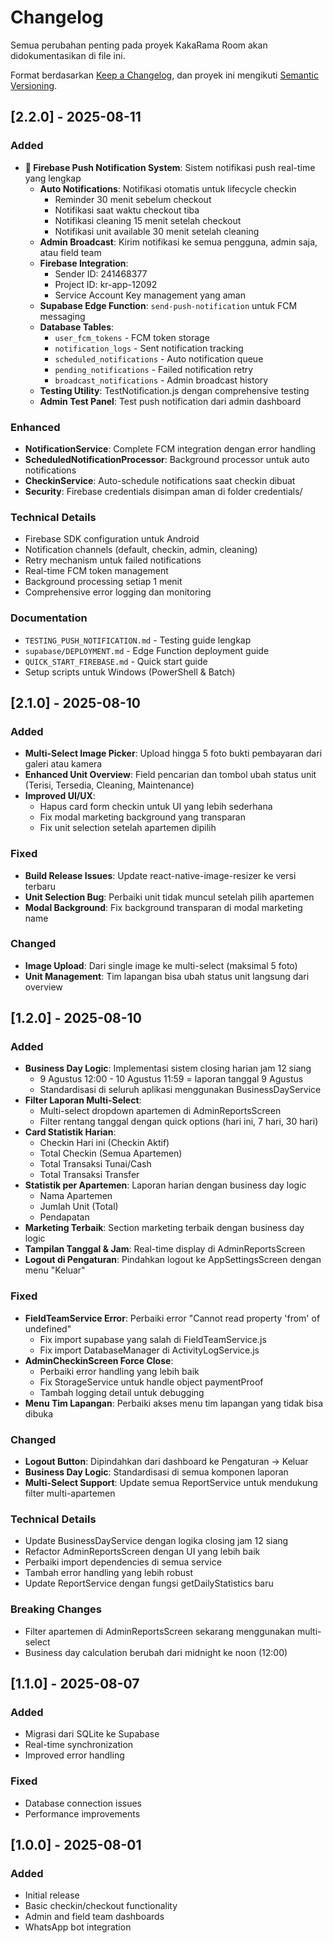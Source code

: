 # Changelog

Semua perubahan penting pada proyek KakaRama Room akan didokumentasikan di file ini.

Format berdasarkan [Keep a Changelog](https://keepachangelog.com/en/1.0.0/),
dan proyek ini mengikuti [Semantic Versioning](https://semver.org/spec/v2.0.0.html).

## [2.2.0] - 2025-08-11

### Added
- **🔔 Firebase Push Notification System**: Sistem notifikasi push real-time yang lengkap
  - **Auto Notifications**: Notifikasi otomatis untuk lifecycle checkin
    - Reminder 30 menit sebelum checkout
    - Notifikasi saat waktu checkout tiba
    - Notifikasi cleaning 15 menit setelah checkout
    - Notifikasi unit available 30 menit setelah cleaning
  - **Admin Broadcast**: Kirim notifikasi ke semua pengguna, admin saja, atau field team
  - **Firebase Integration**:
    - Sender ID: 241468377
    - Project ID: kr-app-12092
    - Service Account Key management yang aman
  - **Supabase Edge Function**: `send-push-notification` untuk FCM messaging
  - **Database Tables**:
    - `user_fcm_tokens` - FCM token storage
    - `notification_logs` - Sent notification tracking
    - `scheduled_notifications` - Auto notification queue
    - `pending_notifications` - Failed notification retry
    - `broadcast_notifications` - Admin broadcast history
  - **Testing Utility**: TestNotification.js dengan comprehensive testing
  - **Admin Test Panel**: Test push notification dari admin dashboard

### Enhanced
- **NotificationService**: Complete FCM integration dengan error handling
- **ScheduledNotificationProcessor**: Background processor untuk auto notifications
- **CheckinService**: Auto-schedule notifications saat checkin dibuat
- **Security**: Firebase credentials disimpan aman di folder credentials/

### Technical Details
- Firebase SDK configuration untuk Android
- Notification channels (default, checkin, admin, cleaning)
- Retry mechanism untuk failed notifications
- Real-time FCM token management
- Background processing setiap 1 menit
- Comprehensive error logging dan monitoring

### Documentation
- `TESTING_PUSH_NOTIFICATION.md` - Testing guide lengkap
- `supabase/DEPLOYMENT.md` - Edge Function deployment guide
- `QUICK_START_FIREBASE.md` - Quick start guide
- Setup scripts untuk Windows (PowerShell & Batch)

## [2.1.0] - 2025-08-10

### Added
- **Multi-Select Image Picker**: Upload hingga 5 foto bukti pembayaran dari galeri atau kamera
- **Enhanced Unit Overview**: Field pencarian dan tombol ubah status unit (Terisi, Tersedia, Cleaning, Maintenance)
- **Improved UI/UX**:
  - Hapus card form checkin untuk UI yang lebih sederhana
  - Fix modal marketing background yang transparan
  - Fix unit selection setelah apartemen dipilih

### Fixed
- **Build Release Issues**: Update react-native-image-resizer ke versi terbaru
- **Unit Selection Bug**: Perbaiki unit tidak muncul setelah pilih apartemen
- **Modal Background**: Fix background transparan di modal marketing name

### Changed
- **Image Upload**: Dari single image ke multi-select (maksimal 5 foto)
- **Unit Management**: Tim lapangan bisa ubah status unit langsung dari overview

## [1.2.0] - 2025-08-10

### Added
- **Business Day Logic**: Implementasi sistem closing harian jam 12 siang
  - 9 Agustus 12:00 - 10 Agustus 11:59 = laporan tanggal 9 Agustus
  - Standardisasi di seluruh aplikasi menggunakan BusinessDayService
- **Filter Laporan Multi-Select**: 
  - Multi-select dropdown apartemen di AdminReportsScreen
  - Filter rentang tanggal dengan quick options (hari ini, 7 hari, 30 hari)
- **Card Statistik Harian**: 
  - Checkin Hari ini (Checkin Aktif)
  - Total Checkin (Semua Apartemen)
  - Total Transaksi Tunai/Cash
  - Total Transaksi Transfer
- **Statistik per Apartemen**: Laporan harian dengan business day logic
  - Nama Apartemen
  - Jumlah Unit (Total)
  - Pendapatan
- **Marketing Terbaik**: Section marketing terbaik dengan business day logic
- **Tampilan Tanggal & Jam**: Real-time display di AdminReportsScreen
- **Logout di Pengaturan**: Pindahkan logout ke AppSettingsScreen dengan menu "Keluar"

### Fixed
- **FieldTeamService Error**: Perbaiki error "Cannot read property 'from' of undefined"
  - Fix import supabase yang salah di FieldTeamService.js
  - Fix import DatabaseManager di ActivityLogService.js
- **AdminCheckinScreen Force Close**: 
  - Perbaiki error handling yang lebih baik
  - Fix StorageService untuk handle object paymentProof
  - Tambah logging detail untuk debugging
- **Menu Tim Lapangan**: Perbaiki akses menu tim lapangan yang tidak bisa dibuka

### Changed
- **Logout Button**: Dipindahkan dari dashboard ke Pengaturan -> Keluar
- **Business Day Logic**: Standardisasi di semua komponen laporan
- **Multi-Select Support**: Update semua ReportService untuk mendukung filter multi-apartemen

### Technical Details
- Update BusinessDayService dengan logika closing jam 12 siang
- Refactor AdminReportsScreen dengan UI yang lebih baik
- Perbaiki import dependencies di semua service
- Tambah error handling yang lebih robust
- Update ReportService dengan fungsi getDailyStatistics baru

### Breaking Changes
- Filter apartemen di AdminReportsScreen sekarang menggunakan multi-select
- Business day calculation berubah dari midnight ke noon (12:00)

## [1.1.0] - 2025-08-07

### Added
- Migrasi dari SQLite ke Supabase
- Real-time synchronization
- Improved error handling

### Fixed
- Database connection issues
- Performance improvements

## [1.0.0] - 2025-08-01

### Added
- Initial release
- Basic checkin/checkout functionality
- Admin and field team dashboards
- WhatsApp bot integration

